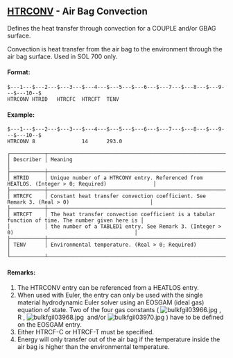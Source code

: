 ## [HTRCONV](https://help.hexagonmi.com/bundle/MSC_Nastran_2022.4/page/Nastran_Combined_Book/qrg/bulkfgil/TOC.HTRCONV.xhtml) - Air Bag Convection

Defines the heat transfer through convection for a COUPLE and/or GBAG surface.

Convection is heat transfer from the air bag to the environment through the air bag surface. Used in SOL 700 only.

#### Format:

```nastran
$---1---$---2---$---3---$---4---$---5---$---6---$---7---$---8---$---9---$---10--$
HTRCONV HTRID   HTRCFC  HTRCFT  TENV                                            
```

#### Example:

```nastran
$---1---$---2---$---3---$---4---$---5---$---6---$---7---$---8---$---9---$---10--$
HTRCONV 8               14      293.0                                           
```

```text
┌───────────┬──────────────────────────────────────────────────────────────────────────────────────────────────┐
│ Describer │ Meaning                                                                                          │
├───────────┼──────────────────────────────────────────────────────────────────────────────────────────────────┤
│ HTRID     │ Unique number of a HTRCONV entry. Referenced from HEATLOS. (Integer > 0; Required)               │
├───────────┼──────────────────────────────────────────────────────────────────────────────────────────────────┤
│ HTRCFC    │ Constant heat transfer convection coefficient. See Remark 3. (Real > 0)                          │
├───────────┼──────────────────────────────────────────────────────────────────────────────────────────────────┤
│ HTRCFT    │ The heat transfer convection coefficient is a tabular function of time. The number given here is │
│           │ the number of a TABLED1 entry. See Remark 3. (Integer > 0)                                       │
├───────────┼──────────────────────────────────────────────────────────────────────────────────────────────────┤
│ TENV      │ Environmental temperature. (Real > 0; Required)                                                  │
└───────────┴──────────────────────────────────────────────────────────────────────────────────────────────────┘
```

#### Remarks:

1. The HTRCONV entry can be referenced from a HEATLOS entry.
2. When used with Euler, the entry can only be used with the single material hydrodynamic Euler solver using an EOSGAM (ideal gas) equation of state. Two of the four gas constants ( ![bulkfgil03966.jpg](https://help-be.hexagonmi.com/bundle/MSC_Nastran_2022.4/page/Nastran_Combined_Book/qrg/bulkfgil/../../../assets/bulkfgil03966.jpg?_LANG=enus) ,  R ,  ![bulkfgil03968.jpg](https://help-be.hexagonmi.com/bundle/MSC_Nastran_2022.4/page/Nastran_Combined_Book/qrg/bulkfgil/../../../assets/bulkfgil03968.jpg?_LANG=enus)  and/or  ![bulkfgil03970.jpg](https://help-be.hexagonmi.com/bundle/MSC_Nastran_2022.4/page/Nastran_Combined_Book/qrg/bulkfgil/../../../assets/bulkfgil03970.jpg?_LANG=enus) ) have to be defined on the EOSGAM entry.
3. Either HTRCF-C or HTRCF-T must be specified.
4. Energy will only transfer out of the air bag if the temperature inside the air bag is higher than the environmental temperature.
